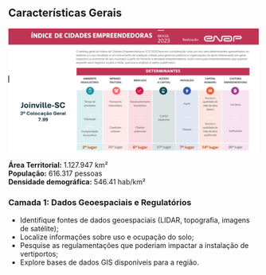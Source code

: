## Características Gerais

![Joinville ENAP](../imagens/joinvilleenap.png)

**Área Territorial:** 1.127.947 km²  
**População:** 616.317 pessoas  
**Densidade demográfica:** 546.41 hab/km²  

### Camada 1: Dados Geoespaciais e Regulatórios  

- Identifique fontes de dados geoespaciais (LIDAR, topografia, imagens de satélite);  
- Localize informações sobre uso e ocupação do solo;  
- Pesquise as regulamentações que poderiam impactar a instalação de vertiportos;  
- Explore bases de dados GIS disponíveis para a região.  
